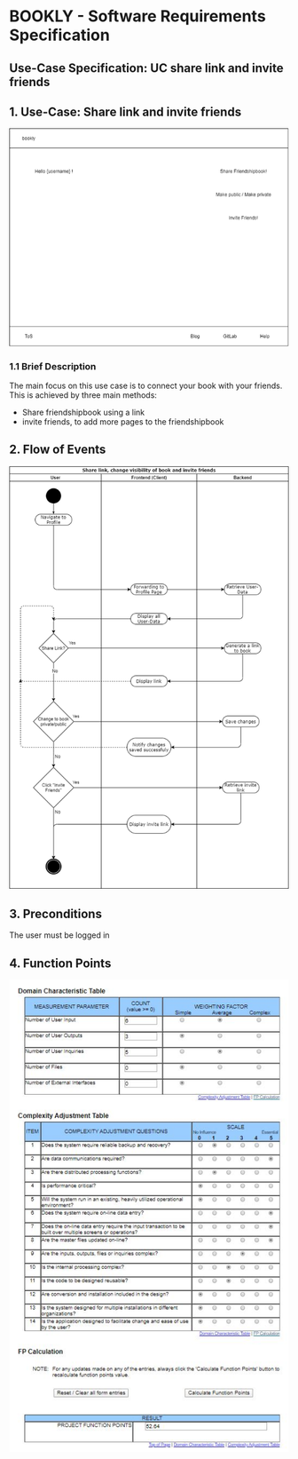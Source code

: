 # BOOKLY - Software Requirements Specification
## Use-Case Specification: UC share link and invite friends

## 1. Use-Case: Share link and invite friends

![sharelink_visibility_invite_mockup](sharelink_visibility_invite_mockup.png "Share link and invite friends")

### 1.1 Brief Description

The main focus on this use case is to connect your book with your friends. This is achieved by three main methods:
- Share friendshipbook using a link
- invite friends, to add more pages to the friendshipbook

## 2. Flow of Events

![sharelink_visibility_invite](sharelink_visibility_invite.png "Share link and invite friends")


## 3. Preconditions

The user must be logged in

## 4. Function Points

![Share Link](UC7_Share_Link.JPG "Share Link")
